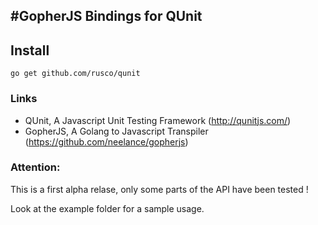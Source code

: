#GopherJS Bindings for QUnit
---------------------------------------------
## Install

    go get github.com/rusco/qunit 

### Links
- QUnit, A Javascript Unit Testing Framework (http://qunitjs.com/)
- GopherJS, A Golang to Javascript Transpiler (https://github.com/neelance/gopherjs)

### Attention: 

This is a first alpha relase, only some parts of the API have been tested ! 

Look at the example folder for a sample usage.
